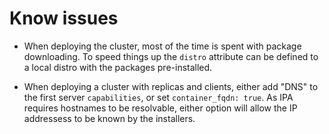 Know issues
===========

* When deploying the cluster, most of the time is spent with package downloading. To speed things up the `distro` attribute can be defined to a local distro with the packages pre-installed.

* When deploying a cluster with replicas and clients, either add "DNS" to the first server `capabilities`, or set `container_fqdn: true`. As IPA requires hostnames to be resolvable, either option will allow the IP addressess to be known by the installers.
